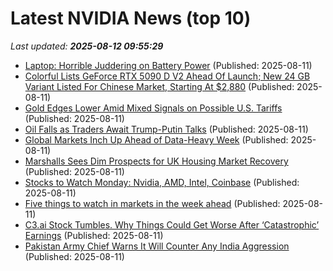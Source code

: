 # Latest NVIDIA News (top 10)
_Last updated: **2025-08-12 09:55:29**_

- [Laptop: Horrible Juddering on Battery Power](https://askubuntu.com/questions/1554337/laptop-horrible-juddering-on-battery-power) (Published: 2025-08-11)
- [Colorful Lists GeForce RTX 5090 D V2 Ahead Of Launch; New 24 GB Variant Listed For Chinese Market, Starting At $2,880](https://wccftech.com/colorful-lists-geforce-rtx-5090-d-v2-ahead-of-launch/) (Published: 2025-08-11)
- [Gold Edges Lower Amid Mixed Signals on Possible U.S. Tariffs](https://biztoc.com/x/9c438753ee52c64f) (Published: 2025-08-11)
- [Oil Falls as Traders Await Trump-Putin Talks](https://biztoc.com/x/9fdcc1550ada0479) (Published: 2025-08-11)
- [Global Markets Inch Up Ahead of Data-Heavy Week](https://biztoc.com/x/1059412da5c93e58) (Published: 2025-08-11)
- [Marshalls Sees Dim Prospects for UK Housing Market Recovery](https://biztoc.com/x/094dca6c449ad4e5) (Published: 2025-08-11)
- [Stocks to Watch Monday: Nvidia, AMD, Intel, Coinbase](https://biztoc.com/x/cf6f5e0e8e7fb61d) (Published: 2025-08-11)
- [Five things to watch in markets in the week ahead](https://biztoc.com/x/7cad1f529607cb32) (Published: 2025-08-11)
- [C3.ai Stock Tumbles. Why Things Could Get Worse After ‘Catastrophic’ Earnings](https://biztoc.com/x/73c4399052ebac24) (Published: 2025-08-11)
- [Pakistan Army Chief Warns It Will Counter Any India Aggression](https://biztoc.com/x/90f2460d7974aeb9) (Published: 2025-08-11)
